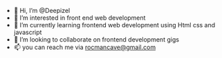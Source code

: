 - 👋 Hi, I’m @Deepizel
- 👀 I’m interested in front end web development
- 🌱 I’m currently learning frontend web development using Html css and javascript
- 💞️ I’m looking to collaborate on frontend development gigs
- 📫 you can reach me via rocmancave@gmail.com

<!---
Deepizel/Deepizel is a ✨ special ✨ repository because its `README.md` (this file) appears on your GitHub profile.
You can click the Preview link to take a look at your changes.
--->
